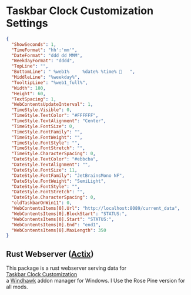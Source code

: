 # Taskbar Clock Customization Settings
```json
{
  "ShowSeconds": 1,
  "TimeFormat": "hh':'mm'",
  "DateFormat": "ddd dd MMM",
  "WeekdayFormat": "dddd",
  "TopLine": "",
  "BottomLine": " %web1%     %date% %time%    ",
  "MiddleLine": "%weekday%",
  "TooltipLine": "%web1_full%",
  "Width": 180,
  "Height": 60,
  "TextSpacing": 1,
  "WebContentsUpdateInterval": 1,
  "TimeStyle.Visible": 0,
  "TimeStyle.TextColor": "#FFFFFF",
  "TimeStyle.TextAlignment": "Center",
  "TimeStyle.FontSize": 0,
  "TimeStyle.FontFamily": "",
  "TimeStyle.FontWeight": "",
  "TimeStyle.FontStyle": "",
  "TimeStyle.FontStretch": "",
  "TimeStyle.CharacterSpacing": 0,
  "DateStyle.TextColor": "#ebbcba",
  "DateStyle.TextAlignment": "",
  "DateStyle.FontSize": 11,
  "DateStyle.FontFamily": "JetBrainsMono NF",
  "DateStyle.FontWeight": "SemiLight",
  "DateStyle.FontStyle": "",
  "DateStyle.FontStretch": "",
  "DateStyle.CharacterSpacing": 0,
  "oldTaskbarOnWin11": 0,
  "WebContentsItems[0].Url": "http://localhost:8089/current_data",
  "WebContentsItems[0].BlockStart": "STATUS:",
  "WebContentsItems[0].Start": "STATUS:",
  "WebContentsItems[0].End": "end1",
  "WebContentsItems[0].MaxLength": 350
}

```

## Rust Webserver ([Actix](https://actix.rs/))
This package is a rust webserver serving data for
 <br/> [Taskbar Clock Customization](https://windhawk.net/mods/taskbar-clock-customization) <br/>
a [Windhawk](https://windhawk.net/) addon manager for Windows.
I Use the Rose Pine version for all mods.
